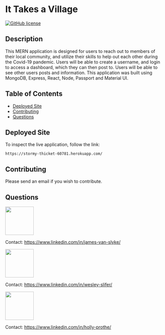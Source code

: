 # It Takes a Village

[![GitHub license](https://img.shields.io/badge/V-lightblue.svg/I-green.svg/L-red.svg/L-purple.svg/A-yellow.svg/G-brown.svg/E-pink.svg)](https://github.com/jakevs/it-takes-a-village)

## Description

This MERN application is designed for users to reach out to members of their local community, and utilize their skills to help out each other during the Covid-19 pandemic. Users will be able to create a username, and login to access a dashboard, which they can then post to. Users will be able to see other users posts and information.
This application was built using MongoDB, Express, React, Node, Passport and Material UI.

## Table of Contents

- [Deployed Site](#deployed-site)
- [Contributing](#contributing)
- [Questions](#questions)

## Deployed Site

To inspect the live application, follow the link:

```
https://stormy-thicket-60781.herokuapp.com/
```

## Contributing

Please send an email if you wish to contribute.

## Questions

   <div class="CircleBadge CircleBadge--medium bg-gray-dark">
   <img src="https://avatars.githubusercontent.com/jakevs" height="90" width="90">   
   </div>

Contact: https://www.linkedin.com/in/james-van-slyke/

<img src="https://avatars.githubusercontent.com/wslifer" height="90" width="90">   
   </div>

Contact: https://www.linkedin.com/in/wesley-slifer/

<img src="https://avatars.githubusercontent.com/hollypro87" height="90" width="90">   
   </div>

Contact: https://www.linkedin.com/in/holly-prothe/
